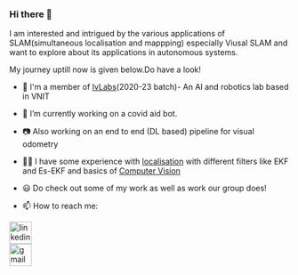 ### Hi there 👋

<!--
**karthik101200/karthik101200** is a ✨ _special_ ✨ repository because its `README.md` (this file) appears on your GitHub profile.


Here are some ideas to get you started:
Hi there!! My name is Karthik Raman currently a pre-final year in Visvesvaraya National Institute of Technology studying Electrical and Electronics Engg(EEE).

-->
I am interested and intrigued by the various applications of SLAM(simultaneous localisation and mappping) especially Viusal SLAM and want to explore about its applications in autonomous systems.  

My journey uptill now is given below.Do have a look!


- 🏫 I'm a member of [IvLabs](https://www.ivlabs.in/)(2020-23 batch)- An AI and robotics lab based in VNIT
- 🤖 I’m currently working on a covid aid bot. 
- 📷 Also working on an end to end (DL based) pipeline for visual odometry
- 🧑‍💼 I have some experience with [localisation](https://github.com/karthik101200/ekf) with different filters like EKF and Es-EKF and basics of [Computer Vision](https://github.com/karthik101200/cv-)
- 😃 Do check out some of my work as well as work our group does!


- 📫 How to reach me: 


[<img src='https://img.shields.io/badge/LinkedIn-0077B5?style=for-the-badge&logo=linkedin&logoColor=white' alt='linkedin' height='40'>](https://www.linkedin.com/in/karthik-raman-8528621ab/)  
[<img src ='https://img.shields.io/badge/Gmail-D14836?style=for-the-badge&logo=gmail&logoColor=white' alt='gmail' height='40' >](mailto:karthikraman14@gmail.com)
&nbsp;
<!--[<img src='https://img.shields.io/badge/Gmail-D14836?style=for-the-badge&logo=gmail&logoColor=white' alt='gmail' height='40'>](karthikraman14@gmail.com) -->
